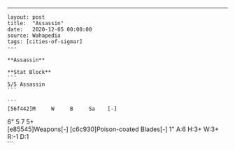 ---
    layout: post
    title:  "Assassin"
    date:   2020-12-05 00:00:00
    source: Wahapedia
    tags: [cities-of-sigmar]
    ---
    
    **Assassin**
    
    **Stat Block**
    ```
    5/5 Assassin
    ```
    
    ```
    [56f442]M     W     B     Sa    [-]
6"    5     7     5+    
[e85545]Weapons[-]
[c6c930]Poison-coated Blades[-]
1"     A:6    H:3+   W:3+   R:-1   D:1   
    ```
    
    
    